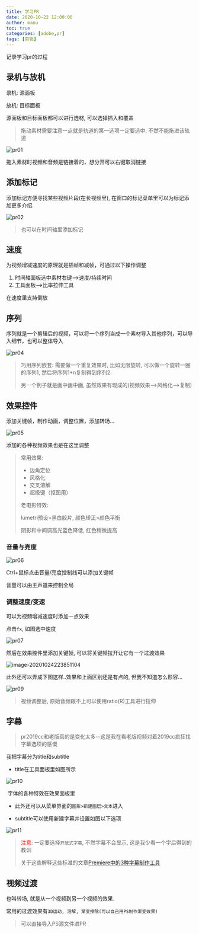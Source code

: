 ```yaml
---
title: 学习PR
date: 2020-10-22 12:00:00
author: manu
toc: true
categories: [adobe,pr]
tags: [剪辑]
---
```


记录学习pr的过程

<!-- more -->

## 录机与放机

录机: 源面板

放机: 目标面板

源面板和目标面板都可以进行选材, 可以选择插入和覆盖

> 拖动素材需要注意一点就是轨道的第一选项一定要选中, 不然不能拖进该轨道

![pr01](https://cdn.jsdelivr.net/gh/yangchaohe/yangchaohe.github.io@static/img/article/2020/pr01.png)

拖入素材时视频和音频是链接着的，想分开可以右键取消链接

## 添加标记

添加标记方便寻找某些视频片段(在长视频里), 在窗口的标记菜单里可以为标记添加更多介绍.

![pr02](https://cdn.jsdelivr.net/gh/yangchaohe/yangchaohe.github.io@static/img/article/2020/pr03.png)

> 也可以在时间轴里添加标记

## 速度

为视频增减速度的原理就是插帧和减帧，可通过以下操作调整

1. 时间轴面板选中素材右键-->速度/持续时间
2. 工具面板-->比率拉伸工具

在速度里支持倒放

## 序列

序列就是一个剪辑后的视频，可以将一个序列当成一个素材导入其他序列，可以导入细节，也可以整体导入

![pr04](https://cdn.jsdelivr.net/gh/yangchaohe/yangchaohe.github.io@static/img/article/2020/pr04.png)

> 巧用序列嵌套: 需要做一个重复效果时, 比如无限旋转, 可以做一个旋转一圈的序列1, 然后将序列1*n复制得到序列2.
>
> 另一个例子就是画中画中画, 虽然效果有现成的(视频效果-->风格化-->复制)

## 效果控件

添加关键帧，制作动画，调整位置，添加转场...

![pr05](https://cdn.jsdelivr.net/gh/yangchaohe/yangchaohe.github.io@static/img/article/2020/pr05.png)

添加的各种视频效果也是在这里调整

> 常用效果:
>
> - 边角定位
> - 风格化
> - 交叉溶解
> - 超级键（抠图用）
>
> 老电影特效:
>
> lumetri预设>黑白胶片, 颜色矫正>颜色平衡
>
> 阴影和中间调高光蓝色降低, 红色稍微提高

### 音量与亮度

![pr06](https://cdn.jsdelivr.net/gh/yangchaohe/yangchaohe.github.io@static/img/article/2020/pr06.png)

Ctrl+鼠标点击音量/亮度控制线可以添加关键帧

音量可以由主声道来控制全局

### 调整速度/变速

可以为视频增减速度时添加一点效果

点击`fx`, 如图选中速度

![pr07](https://cdn.jsdelivr.net/gh/yangchaohe/yangchaohe.github.io@static/img/article/2020/pr07.png)

然后在效果控件里添加关键帧, 可以将关键帧拉开让它有一个过渡效果

![image-20201024223851104](https://cdn.jsdelivr.net/gh/yangchaohe/yangchaohe.github.io@static/img/article/2020/pr08.png)

此外还可以弄成下图这样..效果和上面区别还是有点的, 但我不知道怎么形容...

![pr09](https://cdn.jsdelivr.net/gh/yangchaohe/yangchaohe.github.io@static/img/article/2020/pr09.png)

> 视频调整后, 原始音频跟不上可以使用ratio(R)工具进行拉伸

## 字幕

> pr2019cc和老版真的是变化太多--这是我在看老版视频对着2019cc疯狂找字幕选项的感慨

我把字幕分为title和subtitle

- title在工具面板里如图所示

![pr10](https://cdn.jsdelivr.net/gh/yangchaohe/yangchaohe.github.io@static/img/article/2020/pr10.png)

​    字体的各种特效在效果面板里

- 此外还可以从菜单界面的`图形>新建图层>文本`进入

- subtitle可以使用新建字幕并设置如图以下选项

![pr11](https://cdn.jsdelivr.net/gh/yangchaohe/yangchaohe.github.io@static/img/article/2020/pr11.png)

> <span style="color:red;">注意</span>: 一定要选择`开放式字幕`, 不然字幕不会显示, 这是我少看一个字后得到的教训
>
> 关于这些解释这些标准的文章[Premiere中的3种字幕制作工具](https://www.xinpianchang.com/e17602)

##  视频过渡

也叫转场, 就是从一个视频到另一个视频的效果.

常用的过渡效果有`3D运动, 溶解, 渐变擦除(可以自己用PS制作渐变效果)`

> 可以直接导入PS源文件进PR

 

 